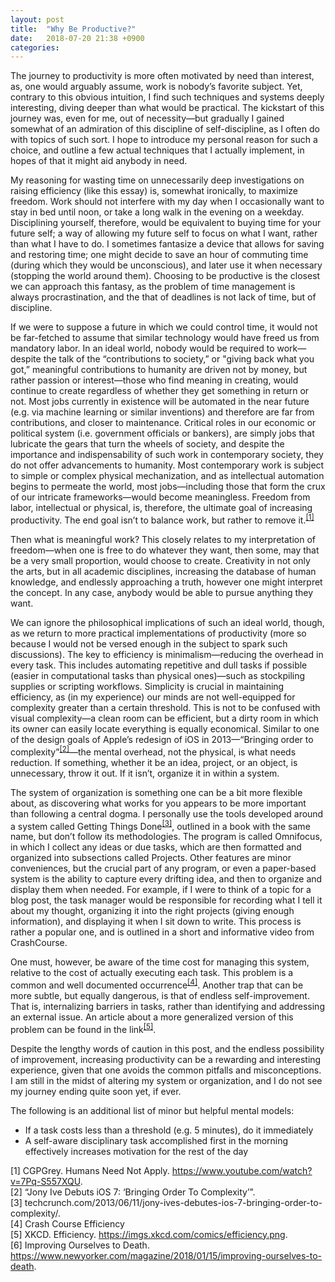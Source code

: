 ```yaml
---
layout: post
title:  "Why Be Productive?"
date:   2018-07-20 21:38 +0900
categories:
---
```

The journey to productivity is more often motivated by need than interest, as, one would arguably assume, work is nobody’s favorite subject. Yet, contrary to this obvious intuition, I find such techniques and systems deeply interesting, diving deeper than what would be practical. The kickstart of this journey was, even for me, out of necessity—but gradually I gained somewhat of an admiration of this discipline of self-discipline, as I often do with topics of such sort. I hope to introduce my personal reason for such a choice, and outline a few actual techniques that I actually implement, in hopes of that it might aid anybody in need.

My reasoning for wasting time on unnecessarily deep investigations on raising efficiency (like this essay) is, somewhat ironically, to maximize freedom. Work should not interfere with my day when I occasionally want to stay in bed until noon, or take a long walk in the evening on a weekday. Disciplining yourself, therefore, would be equivalent to buying time for your future self; a way of allowing my future self to focus on what I want, rather than what I have to do. I sometimes fantasize a device that allows for saving and restoring time; one might decide to save an hour of commuting time (during which they would be unconscious), and later use it when necessary (stopping the world around them). Choosing to be productive is the closest we can approach this fantasy, as the problem of time management is always procrastination, and the that of deadlines is not lack of time, but of discipline.

If we were to suppose a future in which we could control time, it would not be far-fetched to assume that similar technology would have freed us from mandatory labor. In an ideal world, nobody would be required to work—despite the talk of the “contributions to society,” or "giving back what you got,” meaningful contributions to humanity are driven not by money, but rather passion or interest—those who find meaning in creating, would continue to create regardless of whether they get something in return or not. Most jobs currently in existence will be automated in the near future (e.g. via machine learning or similar inventions) and therefore are far from contributions, and closer to maintenance. Critical roles in our economic or political system (i.e. government officials or bankers), are simply jobs that lubricate the gears that turn the wheels of society, and despite the importance and indispensability of such work in contemporary society, they do not offer advancements to humanity. Most contemporary work is subject to simple or complex physical mechanization, and as intellectual automation begins to permeate the world, most jobs—including those that form the crux of our intricate frameworks—would become meaningless. Freedom from labor, intellectual or physical, is, therefore, the ultimate goal of increasing productivity. The end goal isn’t to balance work, but rather to remove it.<sup>[[1]](#1)</sup>

Then what is meaningful work? This closely relates to my interpretation of freedom—when one is free to do whatever they want, then some, may that be a very small proportion, would choose to create. Creativity in not only the arts, but in all academic disciplines, increasing the database of human knowledge, and endlessly approaching a truth, however one might interpret the concept. In any case, anybody would be able to pursue anything they want.

We can ignore the philosophical implications of such an ideal world, though, as we return to more practical implementations of productivity (more so because I would not be versed enough in the subject to spark such discussions). The key to efficiency is minimalism—reducing the overhead in every task. This includes automating repetitive and dull tasks if possible (easier in computational tasks than physical ones)—such as stockpiling supplies or scripting workflows. Simplicity is crucial in maintaining efficiency, as (in my experience) our minds are not well-equipped for complexity greater than a certain threshold. This is not to be confused with visual complexity—a clean room can be efficient, but a dirty room in which its owner can easily locate everything is equally economical. Similar to one of the design goals of Apple’s redesign of iOS in 2013—“Bringing order to complexity”<sup>[[2]](#2)</sup>—the mental overhead, not the physical, is what needs reduction. If something, whether it be an idea, project, or an object, is unnecessary, throw it out. If it isn’t, organize it in within a system.

The system of organization is something one can be a bit more flexible about, as discovering what works for you appears to be more important than following a central dogma. I personally use the tools developed around a system called Getting Things Done<sup>[[3]](#3)</sup>, outlined in a book with the same name, but don’t follow its methodologies. The program is called Omnifocus, in which I collect any ideas or due tasks, which are then formatted and organized into subsections called Projects. Other features are minor conveniences, but the crucial part of any program, or even a paper-based system is the ability to capture every drifting idea, and then to organize and display them when needed. For example, if I were to think of a topic for a blog post, the task manager would be responsible for recording what I tell it about my thought, organizing it into the right projects (giving enough information), and displaying it when I sit down to write. This process is rather a popular one, and is outlined in a short and informative video from CrashCourse.

One must, however, be aware of the time cost for managing this system, relative to the cost of actually executing each task. This problem is a common and well documented occurrence<sup>[[4]](#4)</sup>. Another trap that can be more subtle, but equally dangerous, is that of endless self-improvement. That is, internalizing barriers in tasks, rather than identifying and addressing an external issue. An article about a more generalized version of this problem can be found in the link<sup>[[5]](#5)</sup>.

Despite the lengthy words of caution in this post, and the endless possibility of improvement, increasing productivity can be a rewarding and interesting experience, given that one avoids the common pitfalls and misconceptions. I am still in the midst of altering my system or organization, and I do not see my journey ending quite soon yet, if ever.

The following is an additional list of minor but helpful mental models:
- If a task costs less than a threshold (e.g. 5 minutes), do it immediately
- A self-aware disciplinary task accomplished first in the morning effectively increases motivation for the rest of the day


<a name="1">[1]</a> CGPGrey. Humans Need Not Apply. https://www.youtube.com/watch?v=7Pq-S557XQU. <br />
<a name="2">[2]</a> “Jony Ive Debuts iOS 7: ‘Bringing Order To Complexity’”. <br />
<a name="3">[3]</a> techcrunch.com/2013/06/11/jony-ives-debutes-ios-7-bringing-order-to-complexity/. <br />
<a name="4">[4]</a> Crash Course Efficiency <br />
<a name="5">[5]</a> XKCD. Efficiency. https://imgs.xkcd.com/comics/efficiency.png. <br />
<a name="6">[6]</a> Improving Ourselves to Death. https://www.newyorker.com/magazine/2018/01/15/improving-ourselves-to-death. <br />
